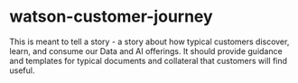 # watson-customer-journey
This is meant to tell a story - a story about how typical customers discover, learn, and consume our Data and AI offerings. It should provide guidance and templates for typical documents and collateral that customers will find useful.
